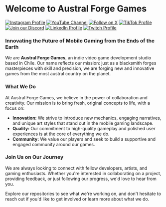 <h1>Welcome to Austral Forge Games</h1>

<a href="https://instagram.com/australforgegames" target="_blank"><img src="https://img.shields.io/badge/Instagram-Profile-pink" alt="Instagram Profile" /></a>
<a href="https://www.youtube.com/@AustralForgeGames" target="_blank"><img src="https://img.shields.io/badge/YouTube-Channel-red" alt="YouTube Channel" /></a>
<a href="https://x.com/australforge" target="_blank"><img src="https://img.shields.io/twitter/follow/yourhandle?style=social" alt="Follow on X" /></a>
<a href="https://tiktok.com/@australforgegames" target="_blank"><img src="https://img.shields.io/badge/TikTok-Profile-black" alt="TikTok Profile" /></a>
<a href="https://discord.gg/CA72byRBQq" target="_blank"><img src="https://img.shields.io/badge/Discord-Server-blueviolet" alt="Join our Discord" /></a>
<a href="https://www.linkedin.com/company/austral-forge-games" target="_blank"><img src="https://img.shields.io/badge/LinkedIn-Profile-blue" alt="LinkedIn Profile" /></a>
<a href="https://www.twitch.tv/australforgegames" target="_blank"><img src="https://img.shields.io/badge/Twitch-Profile-purple" alt="Twitch Profile" /></a>

<h3>Innovating the Future of Mobile Gaming from the Ends of the Earth</h3>

<p>
  We are <strong>Austral Forge Games</strong>, an indie video game development studio based in Chile. Our name reflects our mission: just as a blacksmith forges masterpieces with skill and precision, we are forging new and innovative games from the most austral country on the planet.
</p>

<h3>What We Do</h3>

<p>
  At Austral Forge Games, we believe in the power of collaboration and creativity. Our mission is to bring fresh, original concepts to life, with a focus on:
</p>

<ul>
  <li><strong>Innovation:</strong> We strive to introduce new mechanics, engaging narratives, and unique art styles that stand out in the mobile gaming landscape.</li>
  <li><strong>Quality:</strong> Our commitment to high-quality gameplay and polished user experiences is at the core of everything we do.</li>
  <li><strong>Community:</strong> We value our players and seek to build a supportive and engaged community around our games.</li>
</ul>

<h3>Join Us on Our Journey</h3>

<p>
  We are always looking to connect with fellow developers, artists, and gaming enthusiasts. Whether you're interested in collaborating on a project, providing feedback, or just following our progress, we'd love to hear from you.
</p>

<p>
  Explore our repositories to see what we're working on, and don't hesitate to reach out if you'd like to get involved or learn more about what we do.
</p>
